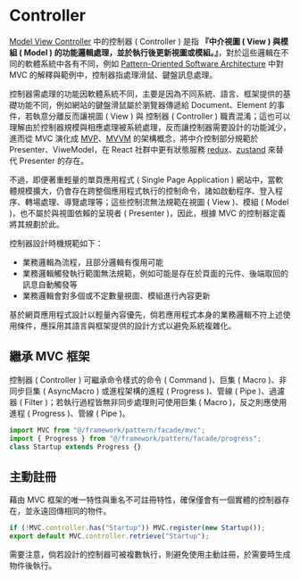 # Controller

[Model View Controller](https://www.geeksforgeeks.org/mvc-design-pattern/) 中的控制器 ( Controller ) 是指 **『中介視圖 ( View ) 與模組 ( Model ) 的功能邏輯處理，並於執行後更新視圖或模組。』**，對於這些邏輯在不同的軟體系統中各有不同，例如 [Pattern-Oriented Software Architecture](https://en.wikipedia.org/wiki/Pattern-Oriented_Software_Architecture) 中對 MVC 的解釋與範例中，控制器指處理滑鼠、鍵盤訊息處理。

控制器需處理的功能因軟體系統不同，主要是因為不同系統、語言、框架提供的基礎功能不同，例如網站的鍵盤滑鼠屬於瀏覽器傳遞給 Document、Element 的事件，若執意分離反而讓視圖 ( View ) 與 控制器 ( Controller ) 職責混淆；這也可以理解由於控制器規模與相應處理被系統處理，反而讓控制器需要設計的功能減少，進而從 MVC 演化成 [MVP](https://www.geeksforgeeks.org/mvp-model-view-presenter-architecture-pattern-in-android-with-example/)、[MVVM](https://www.geeksforgeeks.org/introduction-to-model-view-view-model-mvvm/) 的架構概念，將中介控制部分規範於 Presenter、ViweModel，在 React 社群中更有狀態服務 [redux](https://redux.js.org/)、[zustand](https://zustand-demo.pmnd.rs/) 來替代 Presenter 的存在。

不過，即便著重輕量的單頁應用程式 ( Single Page Application ) 網站中，當軟體規模擴大，仍會存在跨整個應用程式執行的控制命令，諸如啟動程序、登入程序、轉場處理、導覽處理等；這些控制流無法規範在視圖 ( View )、模組 ( Model )，也不屬於與視圖依賴的呈現者 ( Presenter )，因此，根據 MVC 的控制器定義將其規劃於此。

控制器設計時機規範如下：

+ 業務邏輯為流程，且部分邏輯有復用可能
+ 業務邏輯觸發執行範圍無法規範，例如可能是存在於頁面的元件、後端取回的訊息自動觸發等
+ 業務邏輯會對多個或不定數量視圖、模組進行內容更新

基於網頁應用程式設計以輕量內容優先，倘若應用程式本身的業務邏輯不符上述使用條件，應採用其語言與框架提供的設計方式以避免系統複雜化。

## 繼承 MVC 框架

控制器 ( Controller ) 可繼承命令樣式的命令 ( Command )、巨集 ( Macro )、非同步巨集 ( AsyncMacro ) 或進程架構的進程 ( Progress )、管線 ( Pipe )、過濾器 ( Filter )；若執行過程皆無非同步處理則可使用巨集 ( Macro )，反之則應使用進程 ( Progress )、管線 ( Pipe )。

```js
import MVC from "@/framework/pattern/facade/mvc";
import { Progress } from "@/framework/pattern/facade/progress";
class Startup extends Progress {}
```

## 主動註冊

藉由 MVC 框架的唯一特性與重名不可註冊特性，確保僅會有一個實體的控制器存在，並永遠回傳相同的物件。

```js
if (!MVC.controller.has("Startup")) MVC.register(new Startup());
export default MVC.controller.retrieve("Startup");
```

需要注意，倘若設計的控制器可被複數執行，則避免使用主動註冊，於需要時生成物件後執行。
